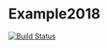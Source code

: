 # Example2018

[![Build Status](https://travis-ci.org/Seth-Kurankyi/Example2018.svg?branch=master)](https://travis-ci.org/Seth-Kurankyi/Example2018)
